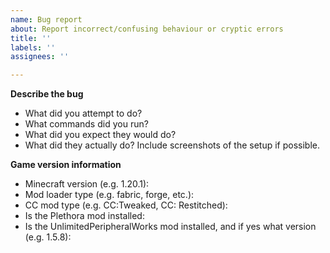 ```yaml
---
name: Bug report
about: Report incorrect/confusing behaviour or cryptic errors
title: ''
labels: ''
assignees: ''

---
```


**Describe the bug**
- What did you attempt to do?
- What commands did you run?
- What did you expect they would do?
- What did they actually do?
Include screenshots of the setup if possible. 

**Game version information**
- Minecraft version (e.g. 1.20.1): 
- Mod loader type (e.g. fabric, forge, etc.):
- CC mod type (e.g. CC:Tweaked, CC: Restitched):
- Is the Plethora mod installed: 
- Is the UnlimitedPeripheralWorks mod installed, and if yes what version (e.g. 1.5.8):
